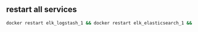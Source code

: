 ## restart all services
```bash
docker restart elk_logstash_1 && docker restart elk_elasticsearch_1 && docker restart elk_kibana_1
```